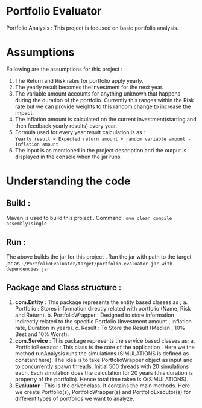 # Portfolio Evaluator
Portfolio Analysis : This project is focused on basic portfolio analysis.

# Assumptions

Following are the assumptions for this project : 
  1. The Return and Risk rates for portfolio apply yearly.
  2. The yearly result becomes the investment for the next year.
  3. The variable amount accounts for anything unknown that happens during the duration of the portfolio. Currently this ranges within the Risk rate but we can provide weights to this random change to increase the impact.
  4. The inflation amount is calculated on the current investment(starting and then feedback yearly results) every year.
  5. Formula used for every year result calculation is as :  
           `Yearly result = Expected return amount + random variable amount - inflation amount`
  6. The input is as mentioned in the project description and the output is displayed in the console when the jar runs.

# Understanding the code

  ## Build : 
  Maven is used to build this project . Command : `mvn clean compile assembly:single`
  
  ## Run : 
  The above builds the jar for this project . Run the jar with path to the target jar as  `~/PortfolioEvaluator/target/portfolio-evaluator-jar-with-dependencies.jar`
  
  ## Package and Class structure : 
  1. **com.Entity** : This package represents the entity based classes as ;
      a. Portfolio : Stores information directly related with portfolio (Name, Risk and Return).
      b. PortfolioWrapper : Designed to store information indirectly related to the specific Portfolio (Investment amount , Inflation rate, Duration in years). 
      c. Result : To Store the Result (Median , 10% Best and 10% Worst).
  2. **com.Service**  : This package represents the service based classes as;
      a. PortfolioExecutor : This class is the core of the application . Here we the method runAnalysis runs the simulations (SIMULATIONS is defined as constant here). The idea is to take PortfolioWrapper object as input and to concurrently spawn threads. Initial 500 threads with 20 simulations each. Each simulation does the calculation for 20 years (this duration is property of the portfolio). Hence total time taken is O(SIMULATIONS).
  3. **Evaluator**  : This is the driver class. It contains the main methods. Here we create Portfolio(s), PortfolioWrapper(s) and PortfolioExecutor(s) for different types of portfolios we want to analyze. 
  
